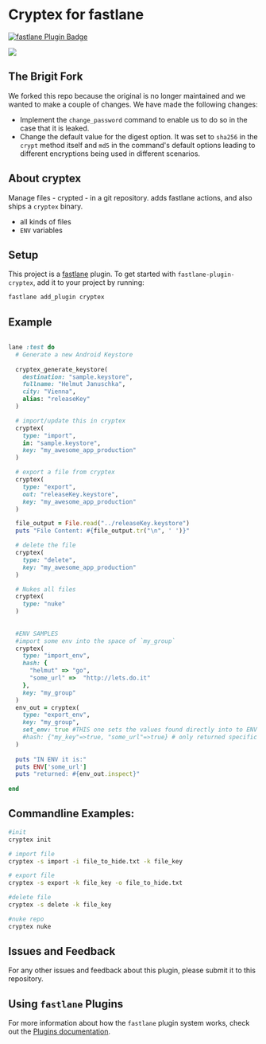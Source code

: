 # Cryptex for fastlane

[![fastlane Plugin Badge](https://rawcdn.githack.com/fastlane/fastlane/master/fastlane/assets/plugin-badge.svg)](https://rubygems.org/gems/fastlane-plugin-cryptex)

<img src='https://upload.wikimedia.org/wikipedia/commons/4/42/Cryptex.jpg'>

## The Brigit Fork

We forked this repo because the original is no longer maintained and we wanted to make a couple of changes. We have made the following changes:

- Implement the `change_password` command to enable us to do so in the case that it is leaked.
- Change the default value for the digest option. It was set to `sha256` in the `crypt` method itself and `md5` in the command's default options leading to different encryptions being used in different scenarios.

## About cryptex

Manage files - crypted - in a git repository.
adds fastlane actions, and also ships a `cryptex` binary.


 * all kinds of files
 * `ENV` variables


## Setup

This project is a [fastlane](https://github.com/fastlane/fastlane) plugin. To get started with `fastlane-plugin-cryptex`, add it to your project by running:

```bash
fastlane add_plugin cryptex
```

## Example

```ruby

lane :test do
  # Generate a new Android Keystore
  
  cryptex_generate_keystore(
    destination: "sample.keystore",
    fullname: "Helmut Januschka",
    city: "Vienna",
    alias: "releaseKey"
  )

  # import/update this in cryptex
  cryptex(
    type: "import",
    in: "sample.keystore",
    key: "my_awesome_app_production"
  )

  # export a file from cryptex
  cryptex(
    type: "export",
    out: "releaseKey.keystore",
    key: "my_awesome_app_production"
  )

  file_output = File.read("../releaseKey.keystore")
  puts "File Content: #{file_output.tr("\n", ' ')}"

  # delete the file
  cryptex(
    type: "delete",
    key: "my_awesome_app_production"
  )

  # Nukes all files
  cryptex(
    type: "nuke"
  )
  
  
  #ENV SAMPLES
  #import some env into the space of `my_group`
  cryptex(
    type: "import_env",
    hash: {
      "helmut" => "go",
      "some_url" =>  "http://lets.do.it"
    },
    key: "my_group"
  )
  env_out = cryptex(
    type: "export_env",
    key: "my_group",
    set_env: true #THIS one sets the values found directly into to ENV
    #hash: {"my_key"=>true, "some_url"=>true} # only returned specific keys
  )
  
  puts "IN ENV it is:"
  puts ENV['some_url']
  puts "returned: #{env_out.inspect}"
  
end


```

## Commandline Examples:

```bash
#init
cryptex init

# import file
cryptex -s import -i file_to_hide.txt -k file_key

# export file
cryptex -s export -k file_key -o file_to_hide.txt

#delete file
cryptex -s delete -k file_key

#nuke repo
cryptex nuke


```


## Issues and Feedback

For any other issues and feedback about this plugin, please submit it to this repository.


## Using `fastlane` Plugins

For more information about how the `fastlane` plugin system works, check out the [Plugins documentation](https://github.com/fastlane/fastlane/blob/master/fastlane/docs/Plugins.md).

